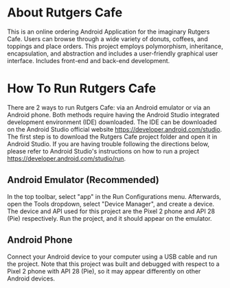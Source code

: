 # About Rutgers Cafe
This is an online ordering Android Application for the imaginary Rutgers Cafe. Users can browse through a wide variety of donuts, coffees, and toppings and place orders. This project employs polymorphism, inheritance, encapsulation, and abstraction and includes a user-friendly graphical user interface. Includes front-end and back-end development.
# How To Run Rutgers Cafe
There are 2 ways to run Rutgers Cafe: via an Android emulator or via an Android phone. Both methods require having the Android Studio integrated development environment (IDE) downloaded. The IDE can be downloaded on the Android Studio official website https://developer.android.com/studio. The first step is to download the Rutgers Cafe project folder and open it in Android Studio. If you are having trouble following the directions below, please refer to Android Studio's instructions on how to run a project https://developer.android.com/studio/run.
## Android Emulator (Recommended)
In the top toolbar, select "app" in the Run Configurations menu. Afterwards, open the Tools dropdown, select "Device Manager", and create a device. The device and API used for this project are the Pixel 2 phone and API 28 (Pie) respectively. Run the project, and it should appear on the emulator.
## Android Phone
Connect your Android device to your computer using a USB cable and run the project. Note that this project was built and debugged with respect to a Pixel 2 phone with API 28 (Pie), so it may appear differently on other Android devices.
